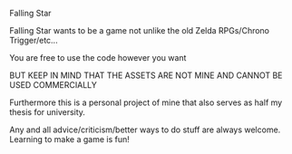 Falling Star

Falling Star wants to be a game not unlike the old Zelda RPGs/Chrono 
Trigger/etc...

You are free to use the code however you want

BUT KEEP IN MIND THAT THE ASSETS ARE NOT MINE AND CANNOT BE USED 
COMMERCIALLY

Furthermore this is a personal project of mine that also serves as half 
my thesis for university.

Any and all advice/criticism/better ways to do stuff are always welcome.
Learning to make a game is fun! 
